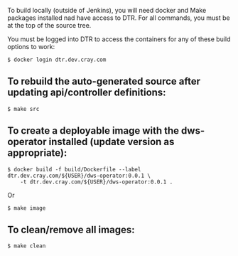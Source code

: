 To build locally (outside of Jenkins), you will need docker and Make packages
installed nad have access to DTR.  For all commands, you must be at the top of the source tree.

You must be logged into DTR to access the containers for any of these build options to work:

```
$ docker login dtr.dev.cray.com
```

To rebuild the auto-generated source after updating api/controller definitions:
---
```
$ make src
```

To create a deployable image with the dws-operator installed (update version as appropriate):
---
```
$ docker build -f build/Dockerfile --label dtr.dev.cray.com/${USER}/dws-operator:0.0.1 \
	-t dtr.dev.cray.com/${USER}/dws-operator:0.0.1 .
```
Or
```
$ make image
```

To clean/remove all images:
---
```
$ make clean
```


